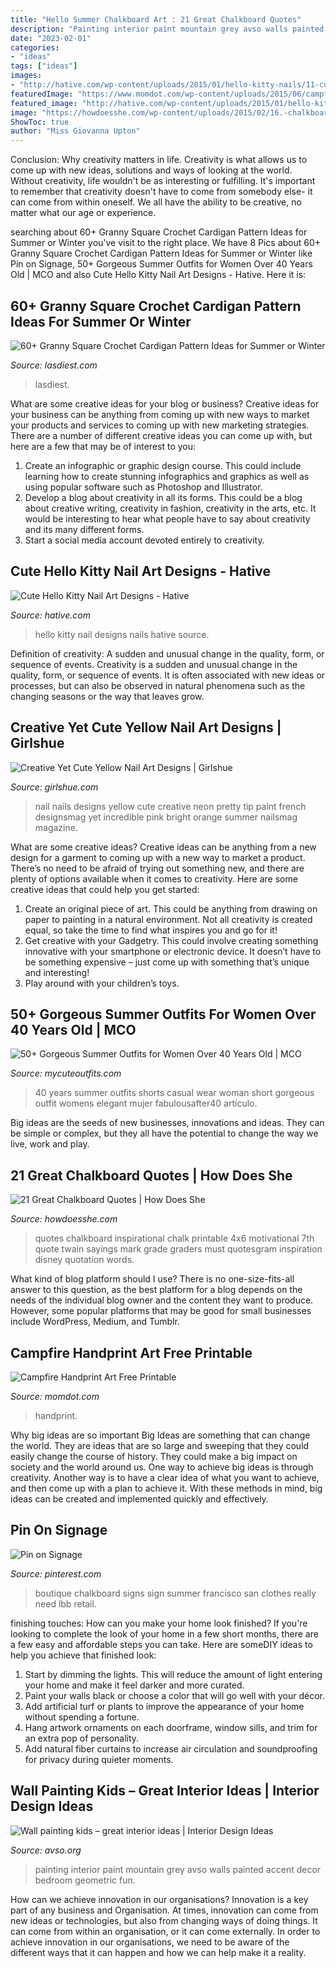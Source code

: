 ```yaml
---
title: "Hello Summer Chalkboard Art : 21 Great Chalkboard Quotes"
description: "Painting interior paint mountain grey avso walls painted accent decor bedroom geometric fun"
date: "2023-02-01"
categories:
- "ideas"
tags: ["ideas"]
images:
- "http://hative.com/wp-content/uploads/2015/01/hello-kitty-nails/11-cute-hello-kitty-nail-art-designs.jpg"
featuredImage: "https://www.momdot.com/wp-content/uploads/2015/06/campfire-handprint-art-idea.jpg"
featured_image: "http://hative.com/wp-content/uploads/2015/01/hello-kitty-nails/11-cute-hello-kitty-nail-art-designs.jpg"
image: "https://howdoesshe.com/wp-content/uploads/2015/02/16.-chalkboard.jpg"
ShowToc: true
author: "Miss Giovanna Upton"
---
```



Conclusion: Why creativity matters in life.
Creativity is what allows us to come up with new ideas, solutions and ways of looking at the world. Without creativity, life wouldn't be as interesting or fulfilling. It's important to remember that creativity doesn't have to come from somebody else- it can come from within oneself. We all have the ability to be creative, no matter what our age or experience.

	

		
searching about 60+ Granny Square Crochet Cardigan Pattern Ideas for Summer or Winter you've visit to the right place. We have 8 Pics about 60+ Granny Square Crochet Cardigan Pattern Ideas for Summer or Winter like Pin on Signage, 50+ Gorgeous Summer Outfits for Women Over 40 Years Old | MCO and also Cute Hello Kitty Nail Art Designs - Hative. Here it is:
		
    
## 60+ Granny Square Crochet Cardigan Pattern Ideas For Summer Or Winter

<img loading=lazy src="https://www.lasdiest.com/wp-content/uploads/2019/05/6b5218f89f3182b8ff6b6f200b8afee3-e1557534294547-386x785.jpg" onerror="this.onerror=null;this.src='https://tse2.mm.bing.net/th?id=OIP.b5CeTMIR7etRSIU19eGtFgAAAA&amp;pid=15.1';" alt="60+ Granny Square Crochet Cardigan Pattern Ideas for Summer or Winter">

_Source: lasdiest.com_

>lasdiest. 

	

What are some creative ideas for your blog or business?
Creative ideas for your business can be anything from coming up with new ways to market your products and services to coming up with new marketing strategies. There are a number of different creative ideas you can come up with, but here are a few that may be of interest to you: 
1) Create an infographic or graphic design course. This could include learning how to create stunning infographics and graphics as well as using popular software such as Photoshop and Illustrator. 
2) Develop a blog about creativity in all its forms. This could be a blog about creative writing, creativity in fashion, creativity in the arts, etc. It would be interesting to hear what people have to say about creativity and its many different forms. 
3) Start a social media account devoted entirely to creativity.

    
## Cute Hello Kitty Nail Art Designs - Hative

<img loading=lazy src="http://hative.com/wp-content/uploads/2015/01/hello-kitty-nails/11-cute-hello-kitty-nail-art-designs.jpg" onerror="this.onerror=null;this.src='https://tse4.mm.bing.net/th?id=OIP.2Hg5-pVNES-kXwi3iHD3OAHaJ4&amp;pid=15.1';" alt="Cute Hello Kitty Nail Art Designs - Hative">

_Source: hative.com_

>hello kitty nail designs nails hative source. 

	

Definition of creativity: A sudden and unusual change in the quality, form, or sequence of events.
Creativity is a sudden and unusual change in the quality, form, or sequence of events. It is often associated with new ideas or processes, but can also be observed in natural phenomena such as the changing seasons or the way that leaves grow.

    
## Creative Yet Cute Yellow Nail Art Designs | Girlshue

<img loading=lazy src="http://girlshue.com/wp-content/uploads/2012/04/Creative-Yet-Cute-Yellow-Nail-Art-Designs-9.jpg" onerror="this.onerror=null;this.src='https://tse1.mm.bing.net/th?id=OIP.J4EcQqV4oQwS9y5GP9W2sQHaLO&amp;pid=15.1';" alt="Creative Yet Cute Yellow Nail Art Designs | Girlshue">

_Source: girlshue.com_

>nail nails designs yellow cute creative neon pretty tip paint french designsmag yet incredible pink bright orange summer nailsmag magazine. 

	

What are some creative ideas?
Creative ideas can be anything from a new design for a garment to coming up with a new way to market a product. There’s no need to be afraid of trying out something new, and there are plenty of options available when it comes to creativity. Here are some creative ideas that could help you get started: 
1. Create an original piece of art. This could be anything from drawing on paper to painting in a natural environment. Not all creativity is created equal, so take the time to find what inspires you and go for it! 
2. Get creative with your Gadgetry. This could involve creating something innovative with your smartphone or electronic device. It doesn’t have to be something expensive – just come up with something that’s unique and interesting! 
3. Play around with your children’s toys.

    
## 50+ Gorgeous Summer Outfits For Women Over 40 Years Old | MCO

<img loading=lazy src="https://mycuteoutfits.com/wp-content/uploads/2017/07/954772f84066579d5643eba362d0a2c7.jpg" onerror="this.onerror=null;this.src='https://tse2.mm.bing.net/th?id=OIP.Qq5dm7RLp7VeDBS45pveIgHaLJ&amp;pid=15.1';" alt="50+ Gorgeous Summer Outfits for Women Over 40 Years Old | MCO">

_Source: mycuteoutfits.com_

>40 years summer outfits shorts casual wear woman short gorgeous outfit womens elegant mujer fabulousafter40 artículo. 

	

Big ideas are the seeds of new businesses, innovations and ideas. They can be simple or complex, but they all have the potential to change the way we live, work and play.

    
## 21 Great Chalkboard Quotes | How Does She

<img loading=lazy src="https://howdoesshe.com/wp-content/uploads/2015/02/16.-chalkboard.jpg" onerror="this.onerror=null;this.src='https://tse4.mm.bing.net/th?id=OIP.xKii97tpCJuUDNGh-IUUCQHaJY&amp;pid=15.1';" alt="21 Great Chalkboard Quotes | How Does She">

_Source: howdoesshe.com_

>quotes chalkboard inspirational chalk printable 4x6 motivational 7th quote twain sayings mark grade graders must quotesgram inspiration disney quotation words. 

	

What kind of blog platform should I use?
There is no one-size-fits-all answer to this question, as the best platform for a blog depends on the needs of the individual blog owner and the content they want to produce. However, some popular platforms that may be good for small businesses include WordPress, Medium, and Tumblr.

    
## Campfire Handprint Art Free Printable

<img loading=lazy src="https://www.momdot.com/wp-content/uploads/2015/06/campfire-handprint-art-idea.jpg" onerror="this.onerror=null;this.src='https://tse2.mm.bing.net/th?id=OIP.bj7togUdO98koYB9OF3-1AHaLH&amp;pid=15.1';" alt="Campfire Handprint Art Free Printable">

_Source: momdot.com_

>handprint. 

	

Why big ideas are so important
Big Ideas are something that can change the world. They are ideas that are so large and sweeping that they could easily change the course of history. They could make a big impact on society and the world around us. One way to achieve big ideas is through creativity. Another way is to have a clear idea of what you want to achieve, and then come up with a plan to achieve it. With these methods in mind, big ideas can be created and implemented quickly and effectively.

    
## Pin On Signage

<img loading=lazy src="https://i.pinimg.com/736x/4b/5f/88/4b5f883097d56648c772c215bdea7dce.jpg" onerror="this.onerror=null;this.src='https://tse1.mm.bing.net/th?id=OIP.LH7r7LcJYIxtXo5s0gEggAHaJ3&amp;pid=15.1';" alt="Pin on Signage">

_Source: pinterest.com_

>boutique chalkboard signs sign summer francisco san clothes really need lbb retail. 

	

finishing touches: How can you make your home look finished?
If you're looking to complete the look of your home in a few short months, there are a few easy and affordable steps you can take. Here are someDIY ideas to help you achieve that finished look: 
1. Start by dimming the lights. This will reduce the amount of light entering your home and make it feel darker and more curated. 
2. Paint your walls black or choose a color that will go well with your décor. 
3. Add artificial turf or plants to improve the appearance of your home without spending a fortune. 
4. Hang artwork ornaments on each doorframe, window sills, and trim for an extra pop of personality. 
5. Add natural fiber curtains to increase air circulation and soundproofing for privacy during quieter moments.

    
## Wall Painting Kids – Great Interior Ideas | Interior Design Ideas

<img loading=lazy src="http://www.avso.org/wp-content/uploads/files/9/0/9/wall-painting-kids-great-interior-ideas-24-909.jpg" onerror="this.onerror=null;this.src='https://tse4.mm.bing.net/th?id=OIP.50zXf2i7jhd0HSF4c0pDSwHaLH&amp;pid=15.1';" alt="Wall painting kids – great interior ideas | Interior Design Ideas">

_Source: avso.org_

>painting interior paint mountain grey avso walls painted accent decor bedroom geometric fun. 

	

How can we achieve innovation in our organisations?
Innovation is a key part of any business and Organisation. At times, innovation can come from new ideas or technologies, but also from changing ways of doing things. It can come from within an organisation, or it can come externally. In order to achieve innovation in our organisations, we need to be aware of the different ways that it can happen and how we can help make it a reality.

